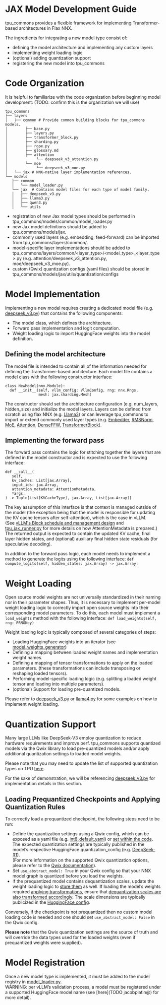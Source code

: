# JAX Model Development Guide
tpu_commons provides a flexible framework for implementing Transformer-based architectures in Flax NNX.


The ingredients for integrating a new model type consist of:
- defining the model architecture and implementing any custom layers
- implementing weight loading logic
- (optional) adding quantization support
- registering the new model into tpu_commons


# Code Organization
It is helpful to familiarize with the code organization before beginning model  development:
(TODO: confirm this is the organization we will use)


```
tpu_commons 
├── layers 
│   ├── common # Provide common building blocks for tpu_commons models.
│        ├── base.py
│        ├── layers.py
│        ├── transformer_block.py
│        ├── sharding.py
│        ├── rope.py
│        ├── glossary.md
│        ├── attention
│             └── deepseek_v3_attention.py
│        └── moe
│             └── deepseek_v3_moe.py
│   └── jax # NNX-native layer implementation references.
└── models
   ├── common
   │   └── model_loader.py
   └── jax  # Contains model files for each type of model family.
   │   ├── deepseek_v3.py 
   │   ├── llama3.py 
   │   ├── qwen3.py 
   │   └── utils 
```
- registration of new Jax model types should be performed in tpu_commons/models/common/model_loader.py
- new Jax model definitions should be added to tpu_commons/models/jax.
- commonly used layers (e.g. embedding, feed-forward) can be imported from tpu_commons/layers/common/.
- model-specific layer implementations should be added to tpu_commons/layers/common/<layer_type>/<model_type>_<layer_type>.py (e.g. attention/deepseek_v3_attention.py, moe/deepseek_v3_moe.py).
- custom (Qwix) quantization configs (yaml files) should be stored in tpu_commons/models/jax/utils/quantization/configs


# Model Implementation
Implementing a new model requires creating a dedicated model file (e.g. [deepseek_v3.py](https://github.com/vllm-project/tpu_commons/blob/ecfd349b7b1ce976fad8ff9cc0d60706d39dabb9/tpu_commons/models/jax/deepseek_v3.py)) that contains the following components:
- The model class, which defines the architecture.
- Forward pass implementation and logit computation.
- Weight loading logic to import HuggingFace weights into the model definition.


## Defining the model architecture
The model file is intended to contain all of the information needed for defining the Transformer-based architecture.
Each model file contains a model class with the following constructor interface:
```
class NewModel(nnx.Module):
  def __init__(self, vllm_config: VllmConfig, rng: nnx.Rngs,
               mesh: jax.sharding.Mesh)
```


The constructor should set the architecture configuration (e.g. num_layers, hidden_size) and initialize the model layers. Layers can be defined from scratch using flax NNX (e.g. [Llama3](https://github.com/vllm-project/tpu_commons/blob/ecfd349b7b1ce976fad8ff9cc0d60706d39dabb9/tpu_commons/models/jax/llama3.py)) or can leverage tpu_commons to import or extend commonly used layer types (e.g. [Embedder](https://github.com/vllm-project/tpu_commons/blob/ecfd349b7b1ce976fad8ff9cc0d60706d39dabb9/tpu_commons/models/jax/common/layers.py#L168), [RMSNorm](https://github.com/vllm-project/tpu_commons/blob/main/tpu_commons/models/jax/common/layers.py#L49), [MoE](https://github.com/vllm-project/tpu_commons/blob/ecfd349b7b1ce976fad8ff9cc0d60706d39dabb9/tpu_commons/models/jax/common/moe/moe.py#L69), [Attention](https://github.com/vllm-project/tpu_commons/blob/ecfd349b7b1ce976fad8ff9cc0d60706d39dabb9/tpu_commons/models/jax/common/attention/attention.py#L23), [DenseFFW](https://github.com/vllm-project/tpu_commons/blob/ecfd349b7b1ce976fad8ff9cc0d60706d39dabb9/tpu_commons/models/jax/common/layers.py#L98C7-L98C15), [TransformerBlock](https://github.com/vllm-project/tpu_commons/blob/ecfd349b7b1ce976fad8ff9cc0d60706d39dabb9/tpu_commons/models/jax/common/transformer_block.py#L15
)).


## Implementing the forward pass
The forward pass contains the logic for stitching together the layers that are defined in the model constructor and is expected to use the following interface:


```
def __call__(
   self,
   kv_caches: List[jax.Array],
   input_ids: jax.Array,
   attention_metadata: AttentionMetadata,
   *args,
) -> Tuple[List[KVCacheType], jax.Array, List[jax.Array]]
```


The key assumption of this interface is that context is managed outside of the model (the exception being that the model is responsible for updating the KV cache tensors after self-attention), which is the case in vLLM.\
(See [vLLM's Block schedule and management design](https://docs.vllm.ai/en/latest/design/hybrid_kv_cache_manager.html?h=kv+cache#implementation) and [tpu_jax_runner.py](https://github.com/vllm-project/tpu_commons/blob/ecfd349b7b1ce976fad8ff9cc0d60706d39dabb9/tpu_commons/runner/tpu_jax_runner.py#L558) for more details on how AttentionMetadata is prepared.)\
The returned output is expected to contain the updated KV cache, final layer hidden states, and (optional) auxiliary final hidden state residuals (for speculative decoding).


In addition to the forward pass logic, each model needs to implement a method to generate the logits using the following interface:
`def compute_logits(self, hidden_states: jax.Array) -> jax.Array:`


# Weight Loading
Open source model weights are not universally standardized in their naming nor in their parameter shapes. Thus, it is necessary to implement per-model weight loading logic to correctly import open source weights into their corresponding model parameters.
To do this, each model must implement a `load_weights` method with the following interface: `def load_weights(self, rng: PRNGKey)`


Weight loading logic is typically composed of several categories of steps:
- Loading HuggingFace weights into an iterator (see [model_weights_generator](https://github.com/vllm-project/tpu_commons/blob/ecfd349b7b1ce976fad8ff9cc0d60706d39dabb9/tpu_commons/models/jax/utils/weight_utils.py#L73))
- Defining a mapping between loaded weight names and implementation
 weight names.
- Defining a mapping of tensor transformations to apply on the loaded parameters. (these transformations can include transposing or reshaping loaded tensors).
- Performing model-specific loading logic (e.g. splitting a loaded weight tensor and loading into multiple parameters).
- (optional) Support for loading pre-quantized models.


Please refer to [deepseek_v3.py](https://github.com/vllm-project/tpu_commons/blob/ecfd349b7b1ce976fad8ff9cc0d60706d39dabb9/tpu_commons/models/jax/deepseek_v3.py#L355) or [llama4.py](https://github.com/vllm-project/tpu_commons/blob/ecfd349b7b1ce976fad8ff9cc0d60706d39dabb9/tpu_commons/models/jax/llama4.py#L276) for some examples on how to implement weight loading.


# Quantization Support
Many large LLMs like DeepSeek-V3 employ quantization to reduce hardware requirements and improve perf. tpu_commons supports quantized models via the Qwix library to load pre-quantized models and/or apply additional quantization settings to loaded model weights.

Please note that you may need to update the list of supported quantization types on TPU [here](https://github.com/vllm-project/tpu_commons/pull/680/files).


For the sake of demonstration, we will be referencing [deepseek_v3.py](https://github.com/vllm-project/tpu_commons/blob/ecfd349b7b1ce976fad8ff9cc0d60706d39dabb9/tpu_commons/models/jax/deepseek_v3.py) for implementation details in this section.


## Loading Prequantized Checkpoints and Applying Quantization Rules
To correctly load a prequantized checkpoint, the following steps need to be run:
 - Define the quantization settings using a Qwix config, which can be exposed as a yaml file (e.g. [int8_default.yaml](https://github.com/vllm-project/tpu_commons/blob/ecfd349b7b1ce976fad8ff9cc0d60706d39dabb9/tpu_commons/models/jax/utils/quantization/configs/int8_default.yaml)) or [set within the code](https://github.com/vllm-project/tpu_commons/blob/ecfd349b7b1ce976fad8ff9cc0d60706d39dabb9/tpu_commons/models/jax/utils/quantization/quantization_utils.py#L37). The expected quantization settings are typically published in the model’s respective HuggingFace quantization_config (e.g. [DeepSeek-R1](https://huggingface.co/deepseek-ai/DeepSeek-R1/blob/main/config.json#L37)).\
(For more information on the supported Qwix quantization options, please refer to the [Qwix documentation](https://github.com/google/qwix?tab=readme-ov-file#quantization-config)).
 - Set `use_abstract_model: True` in your Qwix config so that your NNX model graph is quantized before you load the weights.
 - If the prequantized model contains dequantization scales, update the weight loading logic to [store them](https://github.com/vllm-project/tpu_commons/blob/ecfd349b7b1ce976fad8ff9cc0d60706d39dabb9/tpu_commons/models/jax/deepseek_v3.py#L694) as well. If loading the model’s weights required [applying transformations](#weight-loading), ensure that [dequantization scales are also transformed accordingly](https://github.com/vllm-project/tpu_commons/blob/ecfd349b7b1ce976fad8ff9cc0d60706d39dabb9/tpu_commons/models/jax/deepseek_v3.py#L602). The scale dimensions are typically publicized in the [HuggingFace config](https://huggingface.co/deepseek-ai/DeepSeek-V3/blob/main/config.json#L41).


Conversely, if the checkpoint is not prequantized then no custom model loading code is needed and one should set `use_abstract_model: False` in the Qwix config.

**Please note** that the Qwix quantization settings are the source of truth and will override the data types used for the loaded weights (even if prequantized weights were supplied).


# Model Registration
Once a new model type is implemented, it must be added to the model registry in [model_loader.py](https://github.com/vllm-project/tpu_commons/blob/ecfd349b7b1ce976fad8ff9cc0d60706d39dabb9/tpu_commons/models/jax/model_loader.py#L27).\
WARNING: per vLLM’s validation process, a model must be registered under a supported HuggingFace model name (see [here](TODO jacobplatin@) for more detail).